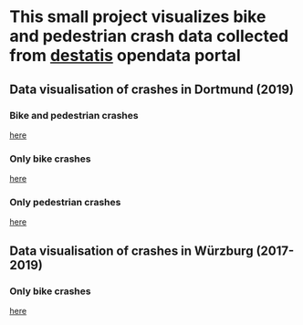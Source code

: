 # This small project visualizes bike and pedestrian crash data collected from [destatis](https://unfallatlas.statistikportal.de/_opendata2020.html) opendata portal

## Data visualisation of crashes in Dortmund (2019)
### Bike and pedestrian crashes
[here](html\dortmund\bike&pedestriancrashes.html)
### Only bike crashes
[here](html\dortmund\bikecrashes.html)
### Only pedestrian crashes
[here](html\dortmund\pedestriancrashes.html)

## Data visualisation of crashes in Würzburg (2017-2019)
### Only bike crashes
[here](html\wuerzburg\bikecrashes.html)